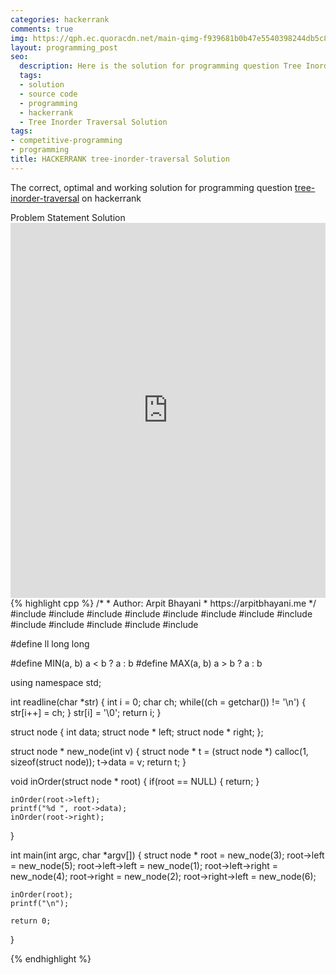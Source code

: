```yaml
---
categories: hackerrank
comments: true
img: https://qph.ec.quoracdn.net/main-qimg-f939681b0b47e5540398244db5c8966f?convert_to_webp=true
layout: programming_post
seo:
  description: Here is the solution for programming question Tree Inorder Traversal on hackerrank
  tags:
  - solution
  - source code
  - programming
  - hackerrank
  - Tree Inorder Traversal Solution
tags:
- competitive-programming
- programming
title: HACKERRANK tree-inorder-traversal Solution
---
```

The correct, optimal and working solution for programming question [tree-inorder-traversal](https://www.hackerrank.com/challenges/tree-inorder-traversal) on hackerrank

<div class="ui secondary pointing large menu">
  <a class="grey item" data-tab="problem-statement">
    Problem Statement
  </a>
  <a class="active item grey" data-tab="solution">
    Solution
  </a>
</div>
<div class="ui bottom attached tab" data-tab="problem-statement">
    <iframe src="https://www.hackerrank.com/challenges/tree-inorder-traversal" width="100%" height="600px" style="overflow: scroll; border: none;"></iframe>
</div>
<div class="ui bottom attached active tab" data-tab="solution">
{% highlight cpp %}
/*
 *  Author: Arpit Bhayani
 *  https://arpitbhayani.me
 */
#include <cmath>
#include <cstdio>
#include <cstdlib>
#include <climits>
#include <deque>
#include <iostream>
#include <list>
#include <limits>
#include <map>
#include <queue>
#include <set>
#include <stack>
#include <vector>

#define ll long long

#define MIN(a, b) a < b ? a : b
#define MAX(a, b) a > b ? a : b

using namespace std;

int readline(char *str) {
    int i = 0;
    char ch;
    while((ch = getchar()) != '\n') {
        str[i++] = ch;
    }
    str[i] = '\0';
    return i;
}

struct node {
    int data;
    struct node * left;
    struct node * right;
};

struct node * new_node(int v) {
    struct node * t = (struct node *) calloc(1, sizeof(struct node));
    t->data = v;
    return t;
}

void inOrder(struct node * root) {
    if(root == NULL) {
        return;
    }

    inOrder(root->left);
    printf("%d ", root->data);
    inOrder(root->right);
}

int main(int argc, char *argv[]) {
    struct node * root = new_node(3);
    root->left = new_node(5);
    root->left->left = new_node(1);
    root->left->right = new_node(4);
    root->right = new_node(2);
    root->right->left = new_node(6);

    inOrder(root);
    printf("\n");

    return 0;
}

{% endhighlight %}
</div>
